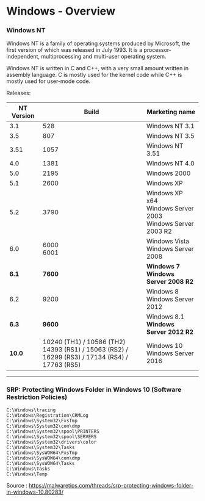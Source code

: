 # Windows - Overview

### Windows NT

Windows NT is a family of operating systems produced by Microsoft,
the first version of which was released in July 1993. It is a
processor-independent, multiprocessing and multi-user operating system.

Windows NT is written in C and C++, with a very small amount written in assembly
language. C is mostly used for the kernel code while C++ is mostly used for
user-mode code.

Releases:

| NT Version | Build | Marketing name |
|------------|-------|----------------|
| 3.1 | 528 | Windows NT 3.1 |
| 3.5 | 807	| Windows NT 3.5 |
| 3.51 | 1057 | Windows NT 3.51 |
| 4.0 | 1381 | Windows NT 4.0 |
| 5.0 | 2195 | Windows 2000 |
| 5.1 | 2600 | Windows XP |
| 5.2 | 3790 | Windows XP x64 <br/> Windows Server 2003 <br/> Windows Server 2003 R2 |
| 6.0 | 6000 <br/> 6001 | Windows Vista <br/> Windows Server 2008 |
| **6.1** | **7600** | **Windows 7** <br/> **Windows Server 2008 R2** |
| 6.2 | 9200 | Windows 8 <br/> Windows Server 2012 |
| **6.3** | **9600** | Windows 8.1 <br/> **Windows Server 2012 R2** |
| **10.0** | 10240 (TH1) / 10586 (TH2) <br/> 14393 (RS1) / 15063 (RS2) / 16299 (RS3) / 17134 (RS4) / 17763 (RS5) | Windows 10 <br/> Windows Server 2016 |

--------------------------------------------------------------------------------
### SRP: Protecting Windows Folder in Windows 10 (Software Restriction Policies)
```
C:\Windows\tracing
C:\Windows\Registration\CRMLog
C:\Windows\System32\FxsTmp
C:\Windows\System32\com\dmp
C:\Windows\System32\spool\PRINTERS
C:\Windows\System32\spool\SERVERS
C:\Windows\System32\drivers\color
C:\Windows\System32\Tasks
C:\Windows\SysWOW64\FxsTmp
C:\Windows\SysWOW64\com\dmp
C:\Windows\SysWOW64\Tasks
C:\Windows\Tasks
C:\Windows\Temp
```
Source : https://malwaretips.com/threads/srp-protecting-windows-folder-in-windows-10.80283/
